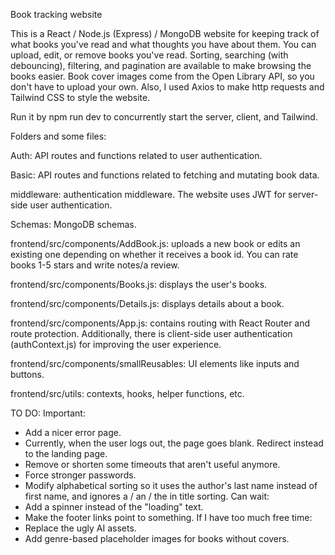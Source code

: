 Book tracking website

This is a React / Node.js (Express) / MongoDB website for keeping track of what books you've read and what thoughts you have about them. You can upload, edit, or remove books you've read. Sorting, searching (with debouncing), filtering, and pagination are available to make browsing the books easier. Book cover images come from the Open Library API, so you don't have to upload your own. Also, I used Axios to make http requests and Tailwind CSS to style the website.

Run it by npm run dev to concurrently start the server, client, and Tailwind.

Folders and some files:

Auth: API routes and functions related to user authentication.

Basic: API routes and functions related to fetching and mutating book data.

middleware: authentication middleware. The website uses JWT for server-side user authentication.

Schemas: MongoDB schemas.

frontend/src/components/AddBook.js: uploads a new book or edits an existing one depending on whether it receives a book id. You can rate books 1-5 stars and write notes/a review.

frontend/src/components/Books.js: displays the user's books.

frontend/src/components/Details.js: displays details about a book.

frontend/src/components/App.js: contains routing with React Router and route protection. Additionally, there is client-side user authentication (authContext.js) for improving the user experience.

frontend/src/components/smallReusables: UI elements like inputs and buttons.

frontend/src/utils: contexts, hooks, helper functions, etc.

TO DO:
Important:
- Add a nicer error page.
- Currently, when the user logs out, the page goes blank. Redirect instead to the landing page.
- Remove or shorten some timeouts that aren't useful anymore.
- Force stronger passwords.
- Modify alphabetical sorting so it uses the author's last name instead of first name, and ignores a / an / the in title sorting.
Can wait:
- Add a spinner instead of the "loading" text.
- Make the footer links point to something.
If I have too much free time:
- Replace the ugly AI assets.
- Add genre-based placeholder images for books without covers.